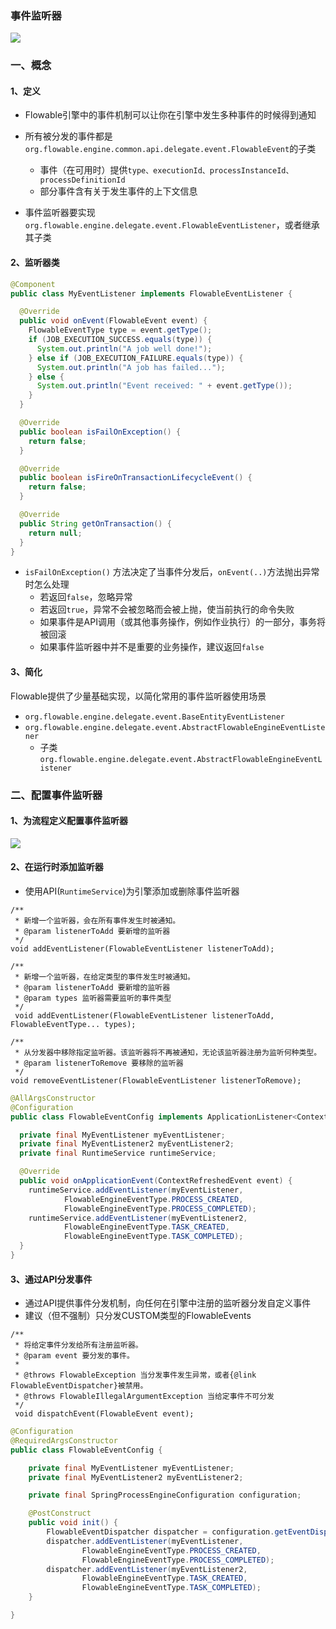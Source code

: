 ###  事件监听器  
![](https://fgq233.github.io/imgs/workflow/flow54.png)

### 一、概念
#### 1、定义
* Flowable引擎中的事件机制可以让你在引擎中发生多种事件的时候得到通知

* 所有被分发的事件都是 `org.flowable.engine.common.api.delegate.event.FlowableEvent`的子类
  * 事件（在可用时）提供`type、executionId、processInstanceId、processDefinitionId`
  * 部分事件含有关于发生事件的上下文信息

* 事件监听器要实现 `org.flowable.engine.delegate.event.FlowableEventListener`，或者继承其子类


#### 2、监听器类
```java
@Component
public class MyEventListener implements FlowableEventListener {

  @Override
  public void onEvent(FlowableEvent event) {
    FlowableEventType type = event.getType();
    if (JOB_EXECUTION_SUCCESS.equals(type)) {
      System.out.println("A job well done!");
    } else if (JOB_EXECUTION_FAILURE.equals(type)) {
      System.out.println("A job has failed...");
    } else {
      System.out.println("Event received: " + event.getType());
    }
  }

  @Override
  public boolean isFailOnException() {
    return false;
  }

  @Override
  public boolean isFireOnTransactionLifecycleEvent() {
    return false;
  }

  @Override
  public String getOnTransaction() {
    return null;
  }
}
```

* `isFailOnException()` 方法决定了当事件分发后，`onEvent(..)`方法抛出异常时怎么处理
  * 若返回`false`，忽略异常
  * 若返回`true`，异常不会被忽略而会被上抛，使当前执行的命令失败
  * 如果事件是API调用（或其他事务操作，例如作业执行）的一部分，事务将被回滚
  * 如果事件监听器中并不是重要的业务操作，建议返回`false`



#### 3、简化
Flowable提供了少量基础实现，以简化常用的事件监听器使用场景
* `org.flowable.engine.delegate.event.BaseEntityEventListener`
* `org.flowable.engine.delegate.event.AbstractFlowableEngineEventListener`
  * 子类 `org.flowable.engine.delegate.event.AbstractFlowableEngineEventListener`


### 二、配置事件监听器
#### 1、为流程定义配置事件监听器
![](https://fgq233.github.io/imgs/workflow/flow55.png)



#### 2、在运行时添加监听器
* 使用API(`RuntimeService`)为引擎添加或删除事件监听器

```
/**
 * 新增一个监听器，会在所有事件发生时被通知。
 * @param listenerToAdd 要新增的监听器
 */
void addEventListener(FlowableEventListener listenerToAdd);

/**
 * 新增一个监听器，在给定类型的事件发生时被通知。
 * @param listenerToAdd 要新增的监听器
 * @param types 监听器需要监听的事件类型
 */
 void addEventListener(FlowableEventListener listenerToAdd, FlowableEventType... types);

/**
 * 从分发器中移除指定监听器。该监听器将不再被通知，无论该监听器注册为监听何种类型。
 * @param listenerToRemove 要移除的监听器
 */
void removeEventListener(FlowableEventListener listenerToRemove);
```


```java
@AllArgsConstructor
@Configuration
public class FlowableEventConfig implements ApplicationListener<ContextRefreshedEvent> {

  private final MyEventListener myEventListener;
  private final MyEventListener2 myEventListener2;
  private final RuntimeService runtimeService;

  @Override
  public void onApplicationEvent(ContextRefreshedEvent event) {
    runtimeService.addEventListener(myEventListener,
            FlowableEngineEventType.PROCESS_CREATED,
            FlowableEngineEventType.PROCESS_COMPLETED);
    runtimeService.addEventListener(myEventListener2,
            FlowableEngineEventType.TASK_CREATED,
            FlowableEngineEventType.TASK_COMPLETED);
  }
}
```


#### 3、通过API分发事件
* 通过API提供事件分发机制，向任何在引擎中注册的监听器分发自定义事件
* 建议（但不强制）只分发CUSTOM类型的FlowableEvents

```
/**
 * 将给定事件分发给所有注册监听器。
 * @param event 要分发的事件。
 *
 * @throws FlowableException 当分发事件发生异常，或者{@link FlowableEventDispatcher}被禁用。
 * @throws FlowableIllegalArgumentException 当给定事件不可分发
 */
 void dispatchEvent(FlowableEvent event);
```



```java
@Configuration
@RequiredArgsConstructor
public class FlowableEventConfig {

    private final MyEventListener myEventListener;
    private final MyEventListener2 myEventListener2;

    private final SpringProcessEngineConfiguration configuration;

    @PostConstruct
    public void init() {
        FlowableEventDispatcher dispatcher = configuration.getEventDispatcher();
        dispatcher.addEventListener(myEventListener,
                FlowableEngineEventType.PROCESS_CREATED,
                FlowableEngineEventType.PROCESS_COMPLETED);
        dispatcher.addEventListener(myEventListener2,
                FlowableEngineEventType.TASK_CREATED,
                FlowableEngineEventType.TASK_COMPLETED);
    }

}
```
